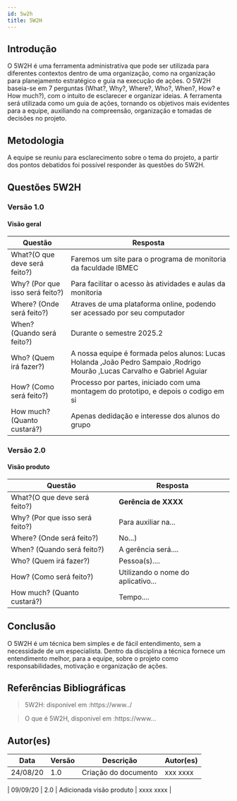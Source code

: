 ```yaml
---
id: 5w2h
title: 5W2H
---
```


## **Introdução**
   
O 5W2H é uma ferramenta administrativa  que pode ser utilizada para diferentes contextos dentro de uma organização, como na organização para planejamento estratégico e guia na execução de ações. O 5W2H baseia-se em 7 perguntas (What?, Why?, Where?, Who?, When?, How? e How much?), com o intuito de esclarecer e organizar ideias. A ferramenta será utilizada como um guia de ações, tornando os objetivos mais evidentes para a equipe, auxiliando na compreensão, organização e tomadas de decisões no projeto.

## Metodologia

A equipe se reuniu para esclarecimento sobre o tema do projeto, a partir dos pontos debatidos foi possível responder às questões do 5W2H.  

## Questões 5W2H

### Versão 1.0

#### Visão geral

|Questão|Resposta|
|-------|--------|
|What?(O que deve será feito?)| Faremos um site para o programa de monitoria da faculdade IBMEC|
|Why? (Por que isso será feito?)|Para facilitar o acesso às atividades e aulas da monitoria|
|Where? (Onde será feito?)| Atraves de uma plataforma online, podendo ser acessado por seu computador|
|When? (Quando será feito?)|Durante o semestre 2025.2|
|Who? (Quem irá fazer?)|A nossa equipe é formada pelos alunos: Lucas Holanda ,João Pedro Sampaio ,Rodrigo Mourão ,Lucas Carvalho e Gabriel Aguiar|
|How? (Como será feito?)|Processo por partes, iniciado com uma montagem do prototipo, e depois o codigo em si|
|How much? (Quanto custará?)|Apenas dedidação e interesse dos alunos do grupo|


### Versão 2.0

#### Visão produto

|Questão|Resposta|
|-------|--------|
|What?(O que deve será feito?)| **Gerência de XXXX**|
|Why? (Por que isso será feito?)| Para auxiliar na...|
|Where? (Onde será feito?)|No...)|
|When? (Quando será feito?)| A gerência será....|
|Who? (Quem irá fazer?)| Pessoa(s)....|
|How? (Como será feito?)| Utilizando o nome do aplicativo... |
|How much? (Quanto custará?)|Tempo....|


## Conclusão

O 5W2H é um técnica bem simples e de fácil entendimento, sem a necessidade de um especialista. Dentro da disciplina a técnica fornece um entendimento melhor, para a equipe, sobre o projeto como responsabilidades, motivação e organização de ações.   
 
 
## Referências Bibliográficas
> 5W2H: disponivel em :https://www../

> O que é 5W2H, disponivel em :https://www...

## Autor(es)
| Data | Versão | Descrição | Autor(es) |
| -- | -- | -- | -- |
| 24/08/20 | 1.0 | Criação do documento | xxx xxxx | 

| 09/09/20 | 2.0 | Adicionada visão produto | xxxx xxxx | 




